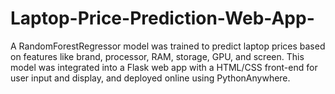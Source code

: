 # Laptop-Price-Prediction-Web-App-
A RandomForestRegressor model was trained to predict laptop prices based on features like brand, processor, RAM, storage, GPU, and screen. This model was integrated into a Flask web app with a HTML/CSS front-end for user input and display, and deployed online using PythonAnywhere.
